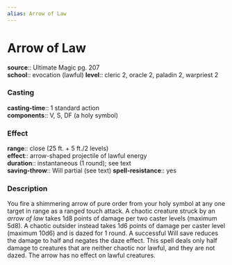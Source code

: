 ```yaml
---
alias: Arrow of Law
---
```


# Arrow of Law 

**source**:: Ultimate Magic pg. 207  
**school**:: evocation (lawful)
**level**:: cleric 2, oracle 2, paladin 2, warpriest 2

### Casting 

**casting-time**:: 1 standard action  
**components**:: V, S, DF (a holy symbol)

### Effect 

**range**:: close (25 ft. + 5 ft./2 levels)  
**effect**:: arrow-shaped projectile of lawful energy  
**duration**:: instantaneous (1 round); see text  
**saving-throw**:: Will partial (see text)
**spell-resistance**:: yes

### Description 

You fire a shimmering arrow of pure order from your holy symbol at any one target in range as a ranged touch attack. A chaotic creature struck by an *arrow of law* takes 1d8 points of damage per two caster levels (maximum 5d8). A chaotic outsider instead takes 1d6 points of damage per caster level (maximum 10d6) and is dazed for 1 round. A successful Will save reduces the damage to half and negates the daze effect. This spell deals only half damage to creatures that are neither chaotic nor lawful, and they are not dazed. The arrow has no effect on lawful creatures.

